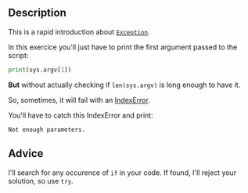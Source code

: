 ## Description

This is a rapid introduction about [`Exception`](https://docs.python.org/3/tutorial/errors.html).

In this exercice you'll just have to print the first argument passed to the script:

```python
print(sys.argv[1])
```

**But** without actually checking if `len(sys.argv)` is long enough to have it.

So, sometimes, it will fail with an
[IndexError](https://docs.python.org/3/library/exceptions.html#IndexError).

You'll have to catch this IndexError and print:

`Not enough parameters.`

## Advice

I'll search for any occurence of `if` in your code. If found, I'll reject your
solution, so use `try`.
